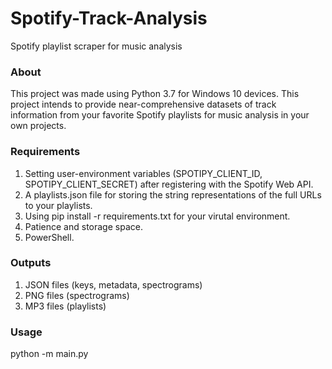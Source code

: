 # Spotify-Track-Analysis
Spotify playlist scraper for music analysis


### About
This project was made using Python 3.7 for Windows 10 devices. This project intends to provide near-comprehensive datasets of track information from your favorite Spotify playlists for music analysis in your own projects. 


### Requirements
1. Setting user-environment variables (SPOTIPY_CLIENT_ID, SPOTIPY_CLIENT_SECRET) after registering with the Spotify Web API.
2. A playlists.json file for storing the string representations of the full URLs to your playlists.
3. Using pip install -r requirements.txt for your virutal environment.
4. Patience and storage space.
5. PowerShell.


### Outputs
1. JSON files (keys, metadata, spectrograms)
2. PNG files (spectrograms)
3. MP3 files (playlists)


### Usage
python -m main.py
